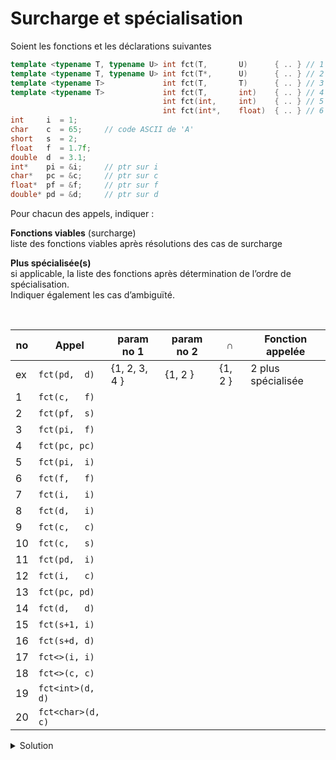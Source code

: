 # Surcharge et spécialisation

Soient les fonctions et les déclarations suivantes

~~~cpp
template <typename T, typename U> int fct(T,       U)      { .. } // 1
template <typename T, typename U> int fct(T*,      U)      { .. } // 2
template <typename T>             int fct(T,       T)      { .. } // 3
template <typename T>             int fct(T,       int)    { .. } // 4
                                  int fct(int,     int)    { .. } // 5
                                  int fct(int*,    float)  { .. } // 6
int     i  = 1;
char    c  = 65;     // code ASCII de 'A'
short   s  = 2;
float   f  = 1.7f;
double  d  = 3.1;
int*    pi = &i;     // ptr sur i
char*   pc = &c;     // ptr sur c
float*  pf = &f;     // ptr sur f
double* pd = &d;     // ptr sur d
~~~

Pour chacun des appels, indiquer :

**Fonctions viables** (surcharge)<br>
liste des fonctions viables après résolutions des cas de surcharge

**Plus spécialisée(s)**<br>
si applicable, la liste des fonctions après détermination de l’ordre de spécialisation.<br>
Indiquer également les cas d’ambiguïté.

<br>

| no | Appel            | param no 1         | param no 2         | ∩                  | Fonction appelée    |
|----|------------------|--------------------|--------------------|--------------------|---------------------|
| ex | `fct(pd,  d)`    | {1, 2, 3, 4      } | {1, 2            } | {1, 2            } |  2 plus spécialisée |
|  1 | `fct(c,   f)`    |                    |                    |                    |                     |
|  2 | `fct(pf,  s)`    |                    |                    |                    |                     |
|  3 | `fct(pi,  f)`    |                    |                    |                    |                     |
|  4 | `fct(pc, pc)`    |                    |                    |                    |                     |
|  5 | `fct(pi,  i)`    |                    |                    |                    |                     |
|  6 | `fct(f,   f)`    |                    |                    |                    |                     |
|  7 | `fct(i,   i)`    |                    |                    |                    |                     |
|  8 | `fct(d,   i)`    |                    |                    |                    |                     |
|  9 | `fct(c,   c)`    |                    |                    |                    |                     |
| 10 | `fct(c,   s)`    |                    |                    |                    |                     |
| 11 | `fct(pd,  i)`    |                    |                    |                    |                     |
| 12 | `fct(i,   c)`    |                    |                    |                    |                     |
| 13 | `fct(pc, pd)`    |                    |                    |                    |                     |
| 14 | `fct(d,   d)`    |                    |                    |                    |                     |
| 15 | `fct(s+1, i)`    |                    |                    |                    |                     |
| 16 | `fct(s+d, d)`    |                    |                    |                    |                     |
| 17 | `fct<>(i, i)`    |                    |                    |                    |                     |
| 18 | `fct<>(c, c)`    |                    |                    |                    |                     |
| 19 | `fct<int>(d, d)` |                    |                    |                    |                     |
| 20 | `fct<char>(d, c)`|                    |                    |                    |                     |

<details>
<summary>Solution</summary>

| no | Appel            | param no 1         | param no 2         | ∩                  | Fonction appelée    |
|----|------------------|--------------------|--------------------|--------------------|---------------------|
| ex | `fct(pd,  d)`    | {1, 2, 3, 4      } | {1, 2            } | {1, 2            } |  2 plus spécialisée |
|  1 | `fct(c,   f)`    | {1,    3, 4      } | {1,              } | {1               } |  1                  |
|  2 | `fct(pf,  s)`    | {1, 2, 3, 4      } | {1, 2            } | {1, 2            } |  2 plus spécialisée |
|  3 | `fct(pi,  f)`    | {1, 2, 3, 4,    6} | {1, 2,          6} | {1, 2,          6} |  6 plus spécialisée |
|  4 | `fct(pc, pc)`    | {1, 2, 3, 4      } | {1, 2, 3         } | {   2, 3         } |  ambiguité {2, 3}   |
|  5 | `fct(pi,  i)`    | {1, 2, 3, 4,    6} | {1, 2,    4      } | {   2,    4      } |  ambiguité {2, 4}   |
|  6 | `fct(f,   f)`    | {1,    3, 4      } | {1,    3         } | {1,    3         } |  3 plus spécialisée |
|  7 | `fct(i,   i)`    | {1,    3, 4, 5   } | {1,    3, 4, 5   } | {1,    3, 4, 5   } |  5 plus spécialisée |
|  8 | `fct(d,   i)`    | {1,    3, 4      } | {1,       4      } | {1,       4      } |  4 plus spécialisée |
|  9 | `fct(c,   c)`    | {1,    3, 4      } | {1,    3         } | {1,    3         } |  3 plus spécialisée |
| 10 | `fct(c,   s)`    | {1,    3, 4      } | {1               } | {1               } |  1                  |
| 11 | `fct(pd,  i)`    | {1, 2, 3, 4      } | {1, 2,    4      } | {   2,    4      } |  ambiguité {2, 4}   |
| 12 | `fct(i,   c)`    | {1,    3, 4, 5   } | {1               } | {1               } |  1                  |
| 13 | `fct(pc, pd)`    | {1, 2, 3, 4      } | {1, 2            } | {   2            } |  2                  |
| 14 | `fct(d,   d)`    | {1,    3, 4      } | {1,    3         } | {1,    3         } |  3 plus spécialisée |
| 15 | `fct(s+1, i)`    | {1,    3, 4, 5   } | {1,    3, 4, 5   } | {1,    3, 4, 5   } |  5 plus spécialisée |
| 16 | `fct(s+d, d)`    | {1,    3, 4      } | {1,    3         } | {1,    3         } |  3 plus spécialisée |
| 17 | `fct<>(i, i)`    | {1,    3, 4      } | {1,    3, 4      } | {1,    3, 4      } |  ambiguité {3, 4}   |
| 18 | `fct<>(c, c)`    | {1,    3, 4      } | {1,    3         } | {1,    3         } |  3 plus spécialisée |
| 19 | `fct<int>(d, d)` | {1,    3, 4      } | {1               } | {1               } |  1                  |
| 20 | `fct<char>(d, c)`| {1,    3, 4      } | {1,    3         } | {1,    3         } |  3 plus spécialisée |

</details>
